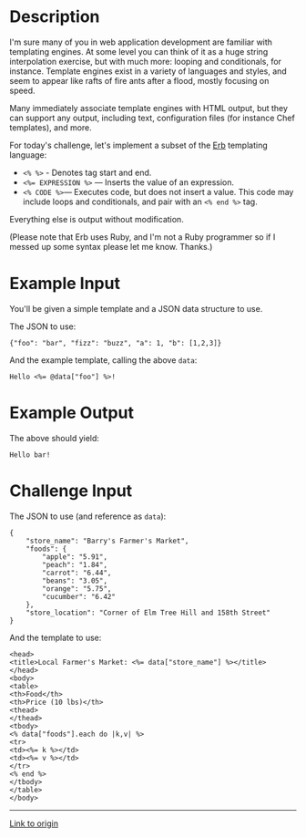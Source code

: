 # Description

I'm sure many of you in web application development are familiar with templating engines. At some level you can think of it as a huge string interpolation exercise, but with much more: looping and conditionals, for instance. Template engines exist in a variety of languages and styles, and seem to appear like rafts of fire ants after a flood, mostly focusing on speed. 

Many immediately associate template engines with HTML output, but they can support any output, including text, configuration files (for instance Chef templates), and more. 

For today's challenge, let's implement a subset of the [Erb](https://docs.puppet.com/puppet/5.1/lang_template_erb.html) templating language:

- `<% %>` - Denotes tag start and end.
- `<%= EXPRESSION %>` — Inserts the value of an expression.
- `<% CODE %>`— Executes code, but does not insert a value. This code may include loops and conditionals, and pair with an `<% end %>` tag. 

Everything else is output without modification. 

(Please note that Erb uses Ruby, and I'm not a Ruby programmer so if I messed up some syntax please let me know. Thanks.)

# Example Input

You'll be given a simple template and a JSON data structure to use. 

The JSON to use:

    {"foo": "bar", "fizz": "buzz", "a": 1, "b": [1,2,3]}

And the example template, calling the above `data`:

    Hello <%= @data["foo"] %>!

# Example Output

The above should yield:

    Hello bar!

# Challenge Input

The JSON to use (and reference as `data`):

    {
        "store_name": "Barry's Farmer's Market",
        "foods": {
            "apple": "5.91",
            "peach": "1.84",
            "carrot": "6.44",
            "beans": "3.05",
            "orange": "5.75",
            "cucumber": "6.42"
        },
        "store_location": "Corner of Elm Tree Hill and 158th Street"
    }

And the template to use:

    <head>
    <title>Local Farmer's Market: <%= data["store_name"] %></title>
    </head>
    <body>
    <table>
    <th>Food</th>
    <th>Price (10 lbs)</th>
    <thead>
    </thead>
    <tbody>
    <% data["foods"].each do |k,v| %>
    <tr>
    <td><%= k %></td>
    <td><%= v %></td>
    </tr>
    <% end %>
    </tbody>
    </table>
    </body>

---

[Link to origin](https://www.reddit.com/r/dailyprogrammer/6xfdv3)
